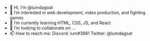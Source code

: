 - 👋 Hi, I’m @lumdagoat
- 👀 I’m interested in web development, video production, and fighting games
- 🌱 I’m currently learning HTML, CSS, JS, and React
- 💞️ I’m looking to collaborate on ...
- 📫 How to reach me: Discord: lum#3881 Twitter: @lumdagoat

<!---
lumdagoat/lumdagoat is a ✨ special ✨ repository because its `README.md` (this file) appears on your GitHub profile.
You can click the Preview link to take a look at your changes.
--->
